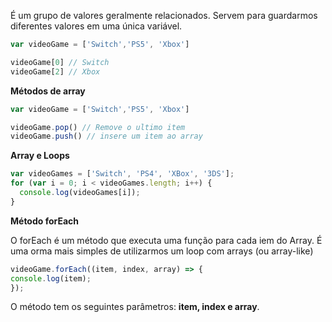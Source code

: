 É um grupo de valores geralmente relacionados. Servem para guardarmos diferentes valores em uma única variável.

~~~ JavaScript
var videoGame = ['Switch','PS5', 'Xbox']

videoGame[0] // Switch
videoGame[2] // Xbox
~~~

**Métodos de array**

~~~ JavaScript
var videoGame = ['Switch','PS5', 'Xbox']

videoGame.pop() // Remove o ultimo item
videoGame.push() // insere um item ao array
~~~

**Array e Loops**

~~~ JavaScript
var videoGames = ['Switch', 'PS4', 'XBox', '3DS'];
for (var i = 0; i < videoGames.length; i++) {
  console.log(videoGames[i]);
}
~~~

**Método forEach**

O forEach é um método que executa uma função para cada iem do Array. É uma orma mais simples de utilizarmos um loop com arrays (ou array-like)

~~~ JavaScript
videoGame.forEach((item, index, array) => {
console.log(item);
});
~~~

O método tem os seguintes parâmetros: **item, index e array**.


